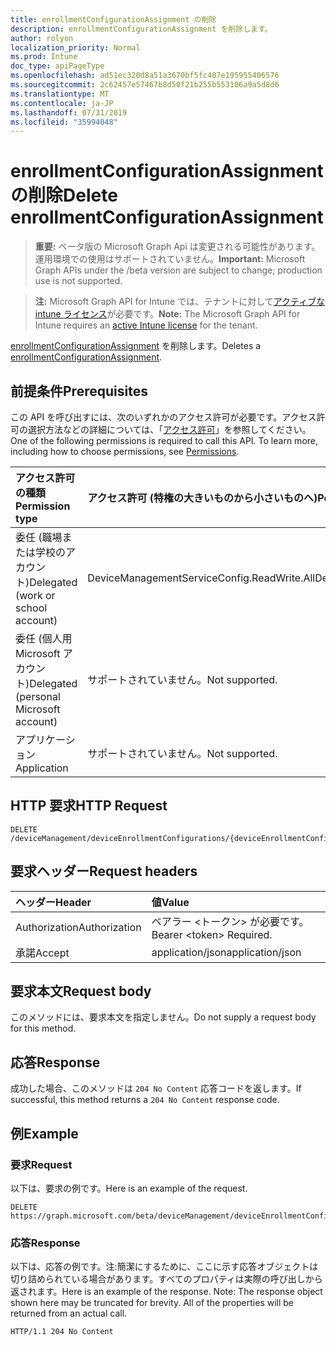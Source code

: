 ```yaml
---
title: enrollmentConfigurationAssignment の削除
description: enrollmentConfigurationAssignment を削除します。
author: rolyon
localization_priority: Normal
ms.prod: Intune
doc_type: apiPageType
ms.openlocfilehash: ad51ec320d8a51a3670bf5fc407e195955406576
ms.sourcegitcommit: 2c62457e57467b8d50f21b255b553106a9a5d8d6
ms.translationtype: MT
ms.contentlocale: ja-JP
ms.lasthandoff: 07/31/2019
ms.locfileid: "35994048"
---
```

# <a name="delete-enrollmentconfigurationassignment"></a><span data-ttu-id="be6ec-103">enrollmentConfigurationAssignment の削除</span><span class="sxs-lookup"><span data-stu-id="be6ec-103">Delete enrollmentConfigurationAssignment</span></span>

> <span data-ttu-id="be6ec-104">**重要:** ベータ版の Microsoft Graph Api は変更される可能性があります。運用環境での使用はサポートされていません。</span><span class="sxs-lookup"><span data-stu-id="be6ec-104">**Important:** Microsoft Graph APIs under the /beta version are subject to change; production use is not supported.</span></span>

> <span data-ttu-id="be6ec-105">**注:** Microsoft Graph API for Intune では、テナントに対して[アクティブな intune ライセンス](https://go.microsoft.com/fwlink/?linkid=839381)が必要です。</span><span class="sxs-lookup"><span data-stu-id="be6ec-105">**Note:** The Microsoft Graph API for Intune requires an [active Intune license](https://go.microsoft.com/fwlink/?linkid=839381) for the tenant.</span></span>

<span data-ttu-id="be6ec-106">[enrollmentConfigurationAssignment](../resources/intune-onboarding-enrollmentconfigurationassignment.md) を削除します。</span><span class="sxs-lookup"><span data-stu-id="be6ec-106">Deletes a [enrollmentConfigurationAssignment](../resources/intune-onboarding-enrollmentconfigurationassignment.md).</span></span>

## <a name="prerequisites"></a><span data-ttu-id="be6ec-107">前提条件</span><span class="sxs-lookup"><span data-stu-id="be6ec-107">Prerequisites</span></span>
<span data-ttu-id="be6ec-p101">この API を呼び出すには、次のいずれかのアクセス許可が必要です。アクセス許可の選択方法などの詳細については、「[アクセス許可](/graph/permissions-reference)」を参照してください。</span><span class="sxs-lookup"><span data-stu-id="be6ec-p101">One of the following permissions is required to call this API. To learn more, including how to choose permissions, see [Permissions](/graph/permissions-reference).</span></span>

|<span data-ttu-id="be6ec-110">アクセス許可の種類</span><span class="sxs-lookup"><span data-stu-id="be6ec-110">Permission type</span></span>|<span data-ttu-id="be6ec-111">アクセス許可 (特権の大きいものから小さいものへ)</span><span class="sxs-lookup"><span data-stu-id="be6ec-111">Permissions (from most to least privileged)</span></span>|
|:---|:---|
|<span data-ttu-id="be6ec-112">委任 (職場または学校のアカウント)</span><span class="sxs-lookup"><span data-stu-id="be6ec-112">Delegated (work or school account)</span></span>|<span data-ttu-id="be6ec-113">DeviceManagementServiceConfig.ReadWrite.All</span><span class="sxs-lookup"><span data-stu-id="be6ec-113">DeviceManagementServiceConfig.ReadWrite.All</span></span>|
|<span data-ttu-id="be6ec-114">委任 (個人用 Microsoft アカウント)</span><span class="sxs-lookup"><span data-stu-id="be6ec-114">Delegated (personal Microsoft account)</span></span>|<span data-ttu-id="be6ec-115">サポートされていません。</span><span class="sxs-lookup"><span data-stu-id="be6ec-115">Not supported.</span></span>|
|<span data-ttu-id="be6ec-116">アプリケーション</span><span class="sxs-lookup"><span data-stu-id="be6ec-116">Application</span></span>|<span data-ttu-id="be6ec-117">サポートされていません。</span><span class="sxs-lookup"><span data-stu-id="be6ec-117">Not supported.</span></span>|

## <a name="http-request"></a><span data-ttu-id="be6ec-118">HTTP 要求</span><span class="sxs-lookup"><span data-stu-id="be6ec-118">HTTP Request</span></span>
<!-- {
  "blockType": "ignored"
}
-->
``` http
DELETE /deviceManagement/deviceEnrollmentConfigurations/{deviceEnrollmentConfigurationId}/assignments/{enrollmentConfigurationAssignmentId}
```

## <a name="request-headers"></a><span data-ttu-id="be6ec-119">要求ヘッダー</span><span class="sxs-lookup"><span data-stu-id="be6ec-119">Request headers</span></span>
|<span data-ttu-id="be6ec-120">ヘッダー</span><span class="sxs-lookup"><span data-stu-id="be6ec-120">Header</span></span>|<span data-ttu-id="be6ec-121">値</span><span class="sxs-lookup"><span data-stu-id="be6ec-121">Value</span></span>|
|:---|:---|
|<span data-ttu-id="be6ec-122">Authorization</span><span class="sxs-lookup"><span data-stu-id="be6ec-122">Authorization</span></span>|<span data-ttu-id="be6ec-123">ベアラー &lt;トークン&gt; が必要です。</span><span class="sxs-lookup"><span data-stu-id="be6ec-123">Bearer &lt;token&gt; Required.</span></span>|
|<span data-ttu-id="be6ec-124">承諾</span><span class="sxs-lookup"><span data-stu-id="be6ec-124">Accept</span></span>|<span data-ttu-id="be6ec-125">application/json</span><span class="sxs-lookup"><span data-stu-id="be6ec-125">application/json</span></span>|

## <a name="request-body"></a><span data-ttu-id="be6ec-126">要求本文</span><span class="sxs-lookup"><span data-stu-id="be6ec-126">Request body</span></span>
<span data-ttu-id="be6ec-127">このメソッドには、要求本文を指定しません。</span><span class="sxs-lookup"><span data-stu-id="be6ec-127">Do not supply a request body for this method.</span></span>

## <a name="response"></a><span data-ttu-id="be6ec-128">応答</span><span class="sxs-lookup"><span data-stu-id="be6ec-128">Response</span></span>
<span data-ttu-id="be6ec-129">成功した場合、このメソッドは `204 No Content` 応答コードを返します。</span><span class="sxs-lookup"><span data-stu-id="be6ec-129">If successful, this method returns a `204 No Content` response code.</span></span>

## <a name="example"></a><span data-ttu-id="be6ec-130">例</span><span class="sxs-lookup"><span data-stu-id="be6ec-130">Example</span></span>

### <a name="request"></a><span data-ttu-id="be6ec-131">要求</span><span class="sxs-lookup"><span data-stu-id="be6ec-131">Request</span></span>
<span data-ttu-id="be6ec-132">以下は、要求の例です。</span><span class="sxs-lookup"><span data-stu-id="be6ec-132">Here is an example of the request.</span></span>
``` http
DELETE https://graph.microsoft.com/beta/deviceManagement/deviceEnrollmentConfigurations/{deviceEnrollmentConfigurationId}/assignments/{enrollmentConfigurationAssignmentId}
```

### <a name="response"></a><span data-ttu-id="be6ec-133">応答</span><span class="sxs-lookup"><span data-stu-id="be6ec-133">Response</span></span>
<span data-ttu-id="be6ec-p102">以下は、応答の例です。注:簡潔にするために、ここに示す応答オブジェクトは切り詰められている場合があります。すべてのプロパティは実際の呼び出しから返されます。</span><span class="sxs-lookup"><span data-stu-id="be6ec-p102">Here is an example of the response. Note: The response object shown here may be truncated for brevity. All of the properties will be returned from an actual call.</span></span>
``` http
HTTP/1.1 204 No Content
```





